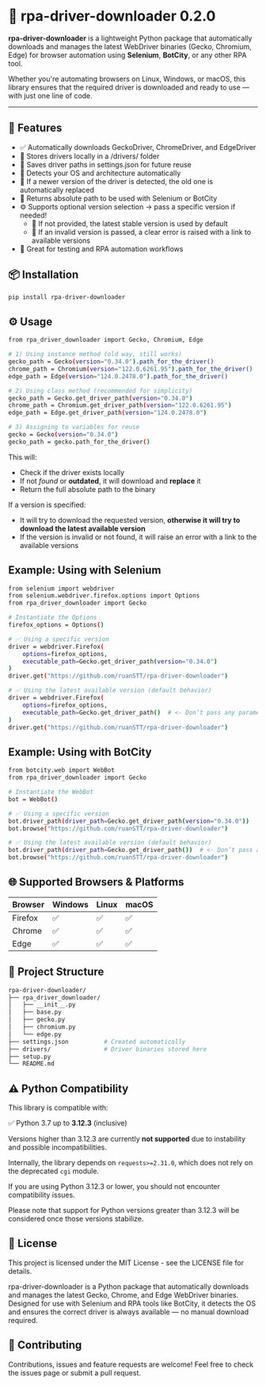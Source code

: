 # 🧩 rpa-driver-downloader 0.2.0

**rpa-driver-downloader** is a lightweight Python package that automatically downloads and manages the latest WebDriver binaries (Gecko, Chromium, Edge) for browser automation using **Selenium**, **BotCity**, or any other RPA tool.

Whether you're automating browsers on Linux, Windows, or macOS, this library ensures that the required driver is downloaded and ready to use — with just one line of code.

---

## 🚀 Features

- ✅ Automatically downloads GeckoDriver, ChromeDriver, and EdgeDriver
- 💾 Stores drivers locally in a /drivers/ folder
- 📍 Saves driver paths in settings.json for future reuse
- 🧠 Detects your OS and architecture automatically
- 🔁 If a newer version of the driver is detected, the old one is automatically replaced
- 🔄 Returns absolute path to be used with Selenium or BotCity
- ⚙️ Supports optional version selection → pass a specific version if needed!
  - 📌 If not provided, the latest stable version is used by default
  - 🔗 If an invalid version is passed, a clear error is raised with a link to available versions
- 🧪 Great for testing and RPA automation workflows



## 📦 Installation

```bash
pip install rpa-driver-downloader
```


## ⚙️ Usage

```bash
from rpa_driver_downloader import Gecko, Chromium, Edge

# 1) Using instance method (old way, still works)
gecko_path = Gecko(version="0.34.0").path_for_the_driver()
chrome_path = Chromium(version="122.0.6261.95").path_for_the_driver()
edge_path = Edge(version="124.0.2478.0").path_for_the_driver()

# 2) Using class method (recommended for simplicity)
gecko_path = Gecko.get_driver_path(version="0.34.0")
chrome_path = Chromium.get_driver_path(version="122.0.6261.95")
edge_path = Edge.get_driver_path(version="124.0.2478.0")

# 3) Assigning to variables for reuse
gecko = Gecko(version="0.34.0")
gecko_path = gecko.path_for_the_driver()
```
This will:
- Check if the driver exists locally
- If not *found* or **outdated**, it will download and **replace** it
- Return the full absolute path to the binary

If a version is specified:
- It will try to download the requested version, **otherwise it will try to download the latest available version**
- If the version is invalid or not found, it will raise an error with a link to the available versions


## Example: Using with Selenium

```bash
from selenium import webdriver
from selenium.webdriver.firefox.options import Options
from rpa_driver_downloader import Gecko

# Instantiate the Options
firefox_options = Options()

# ✅ Using a specific version
driver = webdriver.Firefox(
    options=firefox_options,
    executable_path=Gecko.get_driver_path(version="0.34.0")
)
driver.get("https://github.com/ruanSTT/rpa-driver-downloader")

# ✅ Using the latest available version (default behavior)
driver = webdriver.Firefox(
    options=firefox_options,
    executable_path=Gecko.get_driver_path()  # <- Don’t pass any parameter!
)
driver.get("https://github.com/ruanSTT/rpa-driver-downloader")
```


## Example: Using with BotCity

```bash
from botcity.web import WebBot
from rpa_driver_downloader import Gecko

# Instantiate the WebBot
bot = WebBot()

# ✅ Using a specific version
bot.driver_path(driver_path=Gecko.get_driver_path(version="0.34.0"))
bot.browse("https://github.com/ruanSTT/rpa-driver-downloader")

# ✅ Using the latest available version (default behavior)
bot.driver_path(driver_path=Gecko.get_driver_path())  # <- Don’t pass any parameter!
bot.browse("https://github.com/ruanSTT/rpa-driver-downloader")
```


## 🌐 Supported Browsers & Platforms

| Browser | Windows | Linux | macOS |
| ------- | ------- | ----- | ----- |
| Firefox | ✅       | ✅     | ✅     |
| Chrome  | ✅       | ✅     | ✅     |
| Edge    | ✅       | ✅     | ✅     |


## 📁 Project Structure

```bash
rpa-driver-downloader/
├── rpa_driver_downloader/
│   ├── __init__.py
│   ├── base.py
│   ├── gecko.py
│   ├── chromium.py
│   └── edge.py
├── settings.json          # Created automatically
├── drivers/               # Driver binaries stored here
├── setup.py
└── README.md
```


## ⚠️ Python Compatibility

This library is compatible with:

✅ Python 3.7 up to **3.12.3** (inclusive)

Versions higher than 3.12.3 are currently **not supported** due to instability and possible incompatibilities.

Internally, the library depends on `requests>=2.31.0`, which does not rely on the deprecated `cgi` module.

If you are using Python 3.12.3 or lower, you should not encounter compatibility issues.

Please note that support for Python versions greater than 3.12.3 will be considered once those versions stabilize.


## 📄 License
This project is licensed under the MIT License - see the LICENSE file for details.

rpa-driver-downloader is a Python package that automatically downloads and manages the latest Gecko, Chrome, and Edge WebDriver binaries. Designed for use with Selenium and RPA tools like BotCity, it detects the OS and ensures the correct driver is always available — no manual download required.


## 🤝 Contributing
Contributions, issues and feature requests are welcome!
Feel free to check the issues page or submit a pull request.